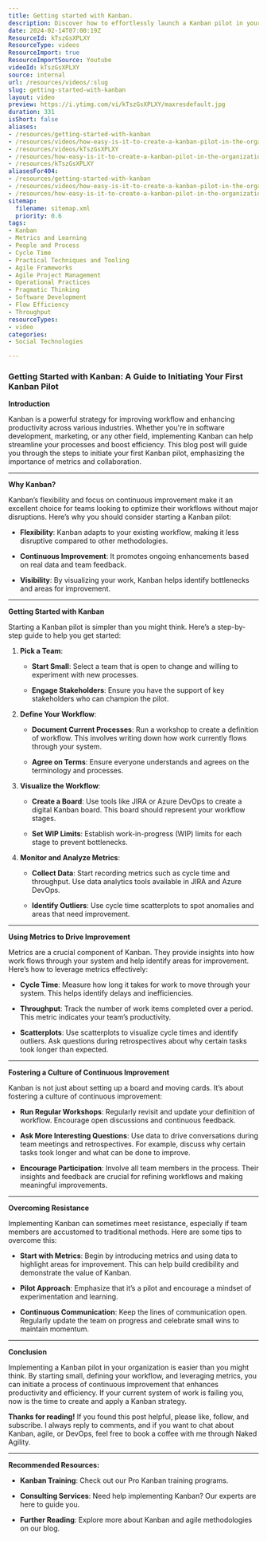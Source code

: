 ```yaml
---
title: Getting started with Kanban.
description: Discover how to effortlessly launch a Kanban pilot in your organisation, tackle common challenges, and leverage metrics for workflow improvement!
date: 2024-02-14T07:00:19Z
ResourceId: kTszGsXPLXY
ResourceType: videos
ResourceImport: true
ResourceImportSource: Youtube
videoId: kTszGsXPLXY
source: internal
url: /resources/videos/:slug
slug: getting-started-with-kanban
layout: video
preview: https://i.ytimg.com/vi/kTszGsXPLXY/maxresdefault.jpg
duration: 331
isShort: false
aliases:
- /resources/getting-started-with-kanban
- /resources/videos/how-easy-is-it-to-create-a-kanban-pilot-in-the-organization-
- /resources/videos/kTszGsXPLXY
- /resources/how-easy-is-it-to-create-a-kanban-pilot-in-the-organization-
- /resources/kTszGsXPLXY
aliasesFor404:
- /resources/getting-started-with-kanban
- /resources/videos/how-easy-is-it-to-create-a-kanban-pilot-in-the-organization-
- /resources/how-easy-is-it-to-create-a-kanban-pilot-in-the-organization-
sitemap:
  filename: sitemap.xml
  priority: 0.6
tags:
- Kanban
- Metrics and Learning
- People and Process
- Cycle Time
- Practical Techniques and Tooling
- Agile Frameworks
- Agile Project Management
- Operational Practices
- Pragmatic Thinking
- Software Development
- Flow Efficiency
- Throughput
resourceTypes:
- video
categories:
- Social Technologies

---
```

### Getting Started with Kanban: A Guide to Initiating Your First Kanban Pilot

**Introduction**

Kanban is a powerful strategy for improving workflow and enhancing productivity across various industries. Whether you're in software development, marketing, or any other field, implementing Kanban can help streamline your processes and boost efficiency. This blog post will guide you through the steps to initiate your first Kanban pilot, emphasizing the importance of metrics and collaboration.



* * *

**Why Kanban?**

Kanban’s flexibility and focus on continuous improvement make it an excellent choice for teams looking to optimize their workflows without major disruptions. Here’s why you should consider starting a Kanban pilot:

- **Flexibility**: Kanban adapts to your existing workflow, making it less disruptive compared to other methodologies.

- **Continuous Improvement**: It promotes ongoing enhancements based on real data and team feedback.

- **Visibility**: By visualizing your work, Kanban helps identify bottlenecks and areas for improvement.

* * *

**Getting Started with Kanban**

Starting a Kanban pilot is simpler than you might think. Here’s a step-by-step guide to help you get started:

1. **Pick a Team**:
    - **Start Small**: Select a team that is open to change and willing to experiment with new processes.
    
    - **Engage Stakeholders**: Ensure you have the support of key stakeholders who can champion the pilot.

3. **Define Your Workflow**:
    - **Document Current Processes**: Run a workshop to create a definition of workflow. This involves writing down how work currently flows through your system.
    
    - **Agree on Terms**: Ensure everyone understands and agrees on the terminology and processes.

5. **Visualize the Workflow**:
    - **Create a Board**: Use tools like JIRA or Azure DevOps to create a digital Kanban board. This board should represent your workflow stages.
    
    - **Set WIP Limits**: Establish work-in-progress (WIP) limits for each stage to prevent bottlenecks.

7. **Monitor and Analyze Metrics**:
    - **Collect Data**: Start recording metrics such as cycle time and throughput. Use data analytics tools available in JIRA and Azure DevOps.
    
    - **Identify Outliers**: Use cycle time scatterplots to spot anomalies and areas that need improvement.

* * *

**Using Metrics to Drive Improvement**

Metrics are a crucial component of Kanban. They provide insights into how work flows through your system and help identify areas for improvement. Here’s how to leverage metrics effectively:

- **Cycle Time**: Measure how long it takes for work to move through your system. This helps identify delays and inefficiencies.

- **Throughput**: Track the number of work items completed over a period. This metric indicates your team’s productivity.

- **Scatterplots**: Use scatterplots to visualize cycle times and identify outliers. Ask questions during retrospectives about why certain tasks took longer than expected.

* * *

**Fostering a Culture of Continuous Improvement**

Kanban is not just about setting up a board and moving cards. It’s about fostering a culture of continuous improvement:

- **Run Regular Workshops**: Regularly revisit and update your definition of workflow. Encourage open discussions and continuous feedback.

- **Ask More Interesting Questions**: Use data to drive conversations during team meetings and retrospectives. For example, discuss why certain tasks took longer and what can be done to improve.

- **Encourage Participation**: Involve all team members in the process. Their insights and feedback are crucial for refining workflows and making meaningful improvements.

* * *

**Overcoming Resistance**

Implementing Kanban can sometimes meet resistance, especially if team members are accustomed to traditional methods. Here are some tips to overcome this:

- **Start with Metrics**: Begin by introducing metrics and using data to highlight areas for improvement. This can help build credibility and demonstrate the value of Kanban.

- **Pilot Approach**: Emphasize that it’s a pilot and encourage a mindset of experimentation and learning.

- **Continuous Communication**: Keep the lines of communication open. Regularly update the team on progress and celebrate small wins to maintain momentum.

* * *

**Conclusion**

Implementing a Kanban pilot in your organization is easier than you might think. By starting small, defining your workflow, and leveraging metrics, you can initiate a process of continuous improvement that enhances productivity and efficiency. If your current system of work is failing you, now is the time to create and apply a Kanban strategy.

**Thanks for reading!** If you found this post helpful, please like, follow, and subscribe. I always reply to comments, and if you want to chat about Kanban, agile, or DevOps, feel free to book a coffee with me through Naked Agility.

* * *

**Recommended Resources:**

- **Kanban Training**: Check out our Pro Kanban training programs.

- **Consulting Services**: Need help implementing Kanban? Our experts are here to guide you.

- **Further Reading**: Explore more about Kanban and agile methodologies on our blog.
